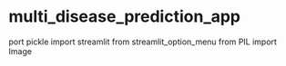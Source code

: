 # multi_disease_prediction_app
port pickle
import streamlit 
from streamlit_option_menu 
from PIL import Image
